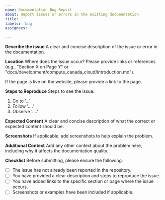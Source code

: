 ```yaml
---
name: Documentation Bug Report
about: Report issues or errors in the existing documentation
title: ''
labels: 'bug'
assignees: ''

---
```



**Describe the issue**
A clear and concise description of the issue or error in the documentation.

**Location**
Where does the issue occur? Please provide links or references
(e.g., "Section X on Page Y" or "docs/development/compute_canada_cloud/introduction.md").

If the page is live on the website, please provide a link to the page.

**Steps to Reproduce**
Steps to see the issue:
1. Go to '...'
2. Follow '....'
3. Observe '....'

**Expected Content**
A clear and concise description of what the correct or expected content
should be.

**Screenshots**
If applicable, add screenshots to help explain the problem.

**Additional Context**
Add any other context about the problem here, including why it affects
the documentation quality.

**Checklist**
Before submitting, please ensure the following:
- [ ] The issue has not already been reported in the repository.
- [ ] You have provided a clear description and steps to reproduce the issue.
- [ ] You have added links to the specific section or page where the issue occurs.
- [ ] Screenshots or examples have been included if applicable.
